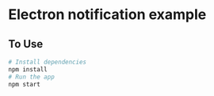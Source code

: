# Electron notification example

## To Use

```bash
# Install dependencies
npm install
# Run the app
npm start
```
